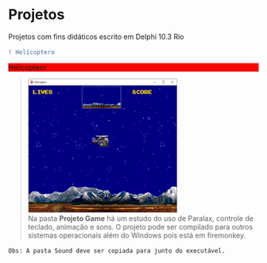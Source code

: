# Projetos
Projetos com fins didáticos escrito em Delphi 10.3 Rio

```diff
! Helicoptero
```

<div style="background-color:#FF0000; text-color:#FFFFFF">
  <p>Helicoptero</p>  
</div>


> <img src="https://github.com/CyberRocha/Projetos/blob/master/Projeto%20Game/Helicoptero.png?raw=true" width="300" height="270"><br>
> Na pasta <b>Projeto Game</b> há um estudo do uso de Paralax, controle de teclado, animação e sons. O projeto pode ser compilado para outros sistemas operacionais além do Windows pois está em firemonkey.
```
Obs: A pasta Sound deve ser copiada para junto do executável.
```
